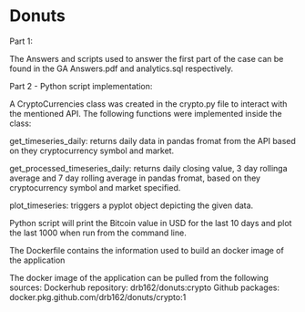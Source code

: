 # Donuts
Part 1:

The Answers and scripts used to answer the first part of the case can be found in the GA Answers.pdf and analytics.sql respectively. 



Part 2 - Python script implementation:

A CryptoCurrencies class was created in the crypto.py file to interact with the mentioned API. The following functions were implemented inside the class:

get_timeseries_daily: returns daily data in pandas fromat from the API based on they cryptocurrency symbol and market. 

get_processed_timeseries_daily: returns daily closing value, 3 day rollinga average and 7 day rolling average in pandas fromat, based on they cryptocurrency symbol and market specified.

plot_timeseries: triggers a pyplot object depicting the given data. 

Python script will print the Bitcoin value in USD for the last 10 days and plot the last 1000 when run from the command line.


The Dockerfile contains the information used to build an docker image of the application

The docker image of the application can be pulled from the following sources:
Dockerhub repository: drb162/donuts:crypto 
Github packages: docker.pkg.github.com/drb162/donuts/crypto:1
